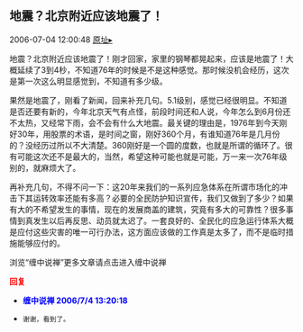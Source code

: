 ## 地震？北京附近应该地震了！
2006-07-04 12:00:48
[原址▸](http://www.fxgan.com/chan_time/2006_07_12/195.htm)



  地震？北京附近应该地震了！刚才回家，家里的钢琴都晃起来，应该是地震了！大概延续了3到4秒，不知道76年的时候是不是这种感觉。那时候没机会经历，这次是第一次这么明显感觉到，不知道有多少级。


 


  果然是地震了，刚看了新闻，回来补充几句。5.1级别，感觉已经很明显。不知道是否还要有新的，今年北京天气有点怪，前段时间还和人说，今年怎么到6月份还不太热，又经常下雨，会不会有什么大地震。最关键的理由是，1976年到今天刚好30年，用股票的术语，是时间之窗，刚好360个月，有谁知道76年是几月份的？没经历过所以不大清楚。360刚好是一个圆的度数，也就是所谓的循环了。很有可能这次还不是最大的，当然，希望这种可能也就是可能，万一来一次76年级别的，就麻烦大了。


 


  再补充几句，不得不问一下：这20年来我们的一系列应急体系在所谓市场化的冲击下其运转效率还能有多高？必要的全民防护知识宣传，我们又做到了多少？如果有大的不希望发生的事情，现在的发展商盖的建筑，究竟有多大的可靠性？很多事情到真发生以后再反思、动员就太迟了。一套良好的、全民化的应急运行体系大概是应付这些灾害的唯一可行办法，这方面应该做的工作真是太多了，而不是临时措施能够应付的。


 


 


 


 
  浏览“缠中说禅”更多文章请点击进入缠中说禅
 





<font color='red'>**回复**</font>


- **<font color='blue'>缠中说禅 2006/7/4 13:20:18</font>**
- ```
  谢谢，看到了。
  ```
